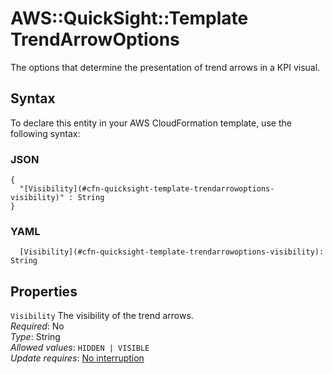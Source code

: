 # AWS::QuickSight::Template TrendArrowOptions<a name="aws-properties-quicksight-template-trendarrowoptions"></a>

The options that determine the presentation of trend arrows in a KPI visual\.

## Syntax<a name="aws-properties-quicksight-template-trendarrowoptions-syntax"></a>

To declare this entity in your AWS CloudFormation template, use the following syntax:

### JSON<a name="aws-properties-quicksight-template-trendarrowoptions-syntax.json"></a>

```
{
  "[Visibility](#cfn-quicksight-template-trendarrowoptions-visibility)" : String
}
```

### YAML<a name="aws-properties-quicksight-template-trendarrowoptions-syntax.yaml"></a>

```
  [Visibility](#cfn-quicksight-template-trendarrowoptions-visibility): String
```

## Properties<a name="aws-properties-quicksight-template-trendarrowoptions-properties"></a>

`Visibility` <a name="cfn-quicksight-template-trendarrowoptions-visibility"></a>
The visibility of the trend arrows\.  
_Required_: No  
_Type_: String  
_Allowed values_: `HIDDEN | VISIBLE`  
_Update requires_: [No interruption](https://docs.aws.amazon.com/AWSCloudFormation/latest/UserGuide/using-cfn-updating-stacks-update-behaviors.html#update-no-interrupt)
